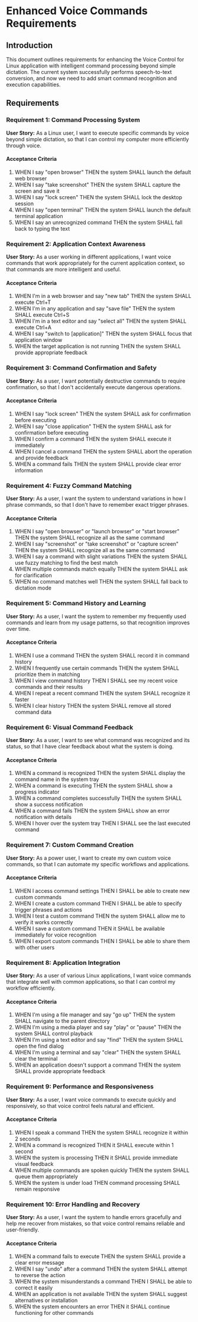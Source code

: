 # Enhanced Voice Commands Requirements

## Introduction

This document outlines requirements for enhancing the Voice Control for Linux application with intelligent command processing beyond simple dictation. The current system successfully performs speech-to-text conversion, and now we need to add smart command recognition and execution capabilities.

## Requirements

### Requirement 1: Command Processing System

**User Story:** As a Linux user, I want to execute specific commands by voice beyond simple dictation, so that I can control my computer more efficiently through voice.

#### Acceptance Criteria

1. WHEN I say "open browser" THEN the system SHALL launch the default web browser
2. WHEN I say "take screenshot" THEN the system SHALL capture the screen and save it
3. WHEN I say "lock screen" THEN the system SHALL lock the desktop session
4. WHEN I say "open terminal" THEN the system SHALL launch the default terminal application
5. WHEN I say an unrecognized command THEN the system SHALL fall back to typing the text

### Requirement 2: Application Context Awareness

**User Story:** As a user working in different applications, I want voice commands that work appropriately for the current application context, so that commands are more intelligent and useful.

#### Acceptance Criteria

1. WHEN I'm in a web browser and say "new tab" THEN the system SHALL execute Ctrl+T
2. WHEN I'm in any application and say "save file" THEN the system SHALL execute Ctrl+S
3. WHEN I'm in a text editor and say "select all" THEN the system SHALL execute Ctrl+A
4. WHEN I say "switch to [application]" THEN the system SHALL focus that application window
5. WHEN the target application is not running THEN the system SHALL provide appropriate feedback

### Requirement 3: Command Confirmation and Safety

**User Story:** As a user, I want potentially destructive commands to require confirmation, so that I don't accidentally execute dangerous operations.

#### Acceptance Criteria

1. WHEN I say "lock screen" THEN the system SHALL ask for confirmation before executing
2. WHEN I say "close application" THEN the system SHALL ask for confirmation before executing
3. WHEN I confirm a command THEN the system SHALL execute it immediately
4. WHEN I cancel a command THEN the system SHALL abort the operation and provide feedback
5. WHEN a command fails THEN the system SHALL provide clear error information

### Requirement 4: Fuzzy Command Matching

**User Story:** As a user, I want the system to understand variations in how I phrase commands, so that I don't have to remember exact trigger phrases.

#### Acceptance Criteria

1. WHEN I say "open browser" or "launch browser" or "start browser" THEN the system SHALL recognize all as the same command
2. WHEN I say "screenshot" or "take screenshot" or "capture screen" THEN the system SHALL recognize all as the same command
3. WHEN I say a command with slight variations THEN the system SHALL use fuzzy matching to find the best match
4. WHEN multiple commands match equally THEN the system SHALL ask for clarification
5. WHEN no command matches well THEN the system SHALL fall back to dictation mode

### Requirement 5: Command History and Learning

**User Story:** As a user, I want the system to remember my frequently used commands and learn from my usage patterns, so that recognition improves over time.

#### Acceptance Criteria

1. WHEN I use a command THEN the system SHALL record it in command history
2. WHEN I frequently use certain commands THEN the system SHALL prioritize them in matching
3. WHEN I view command history THEN I SHALL see my recent voice commands and their results
4. WHEN I repeat a recent command THEN the system SHALL recognize it faster
5. WHEN I clear history THEN the system SHALL remove all stored command data

### Requirement 6: Visual Command Feedback

**User Story:** As a user, I want to see what command was recognized and its status, so that I have clear feedback about what the system is doing.

#### Acceptance Criteria

1. WHEN a command is recognized THEN the system SHALL display the command name in the system tray
2. WHEN a command is executing THEN the system SHALL show a progress indicator
3. WHEN a command completes successfully THEN the system SHALL show a success notification
4. WHEN a command fails THEN the system SHALL show an error notification with details
5. WHEN I hover over the system tray THEN I SHALL see the last executed command

### Requirement 7: Custom Command Creation

**User Story:** As a power user, I want to create my own custom voice commands, so that I can automate my specific workflows and applications.

#### Acceptance Criteria

1. WHEN I access command settings THEN I SHALL be able to create new custom commands
2. WHEN I create a custom command THEN I SHALL be able to specify trigger phrases and actions
3. WHEN I test a custom command THEN the system SHALL allow me to verify it works correctly
4. WHEN I save a custom command THEN it SHALL be available immediately for voice recognition
5. WHEN I export custom commands THEN I SHALL be able to share them with other users

### Requirement 8: Application Integration

**User Story:** As a user of various Linux applications, I want voice commands that integrate well with common applications, so that I can control my workflow efficiently.

#### Acceptance Criteria

1. WHEN I'm using a file manager and say "go up" THEN the system SHALL navigate to the parent directory
2. WHEN I'm using a media player and say "play" or "pause" THEN the system SHALL control playback
3. WHEN I'm using a text editor and say "find" THEN the system SHALL open the find dialog
4. WHEN I'm using a terminal and say "clear" THEN the system SHALL clear the terminal
5. WHEN an application doesn't support a command THEN the system SHALL provide appropriate feedback

### Requirement 9: Performance and Responsiveness

**User Story:** As a user, I want voice commands to execute quickly and responsively, so that voice control feels natural and efficient.

#### Acceptance Criteria

1. WHEN I speak a command THEN the system SHALL recognize it within 2 seconds
2. WHEN a command is recognized THEN it SHALL execute within 1 second
3. WHEN the system is processing THEN it SHALL provide immediate visual feedback
4. WHEN multiple commands are spoken quickly THEN the system SHALL queue them appropriately
5. WHEN the system is under load THEN command processing SHALL remain responsive

### Requirement 10: Error Handling and Recovery

**User Story:** As a user, I want the system to handle errors gracefully and help me recover from mistakes, so that voice control remains reliable and user-friendly.

#### Acceptance Criteria

1. WHEN a command fails to execute THEN the system SHALL provide a clear error message
2. WHEN I say "undo" after a command THEN the system SHALL attempt to reverse the action
3. WHEN the system misunderstands a command THEN I SHALL be able to correct it easily
4. WHEN an application is not available THEN the system SHALL suggest alternatives or installation
5. WHEN the system encounters an error THEN it SHALL continue functioning for other commands
</content>